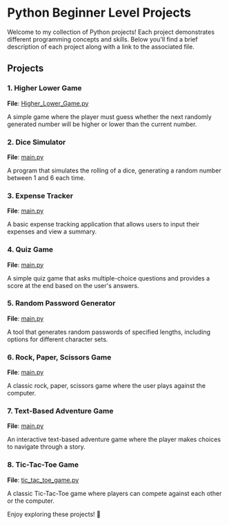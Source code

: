 # Python Beginner Level Projects

Welcome to my collection of Python projects! Each project demonstrates different programming concepts and skills. Below you'll find a brief description of each project along with a link to the associated file.

## Projects

### 1. Higher Lower Game
**File**: [Higher_Lower_Game.py](./Higher_Lower_Game.py)

A simple game where the player must guess whether the next randomly generated number will be higher or lower than the current number.

### 2. Dice Simulator
**File**: [main.py](./Dice%20Simulator/main.py)

A program that simulates the rolling of a dice, generating a random number between 1 and 6 each time.

### 3. Expense Tracker
**File**: [main.py](./Expense%20Tracker/main.py)

A basic expense tracking application that allows users to input their expenses and view a summary.

### 4. Quiz Game
**File**: [main.py](./Quiz%20Game/main.py)

A simple quiz game that asks multiple-choice questions and provides a score at the end based on the user's answers.

### 5. Random Password Generator
**File**: [main.py](./Random%20Password%20Generator/main.py)

A tool that generates random passwords of specified lengths, including options for different character sets.

### 6. Rock, Paper, Scissors Game
**File**: [main.py](./Rock%20Paper%20&%20Scissors%20Game/main.py)

A classic rock, paper, scissors game where the user plays against the computer.

### 7. Text-Based Adventure Game
**File**: [main.py](./Text-Based%20Adventure%20Game/main.py)

An interactive text-based adventure game where the player makes choices to navigate through a story.

### 8. Tic-Tac-Toe Game
**File**: [tic_tac_toe_game.py](./tic_tac_toe_game.py)

A classic Tic-Tac-Toe game where players can compete against each other or the computer.

Enjoy exploring these projects! 🚀

